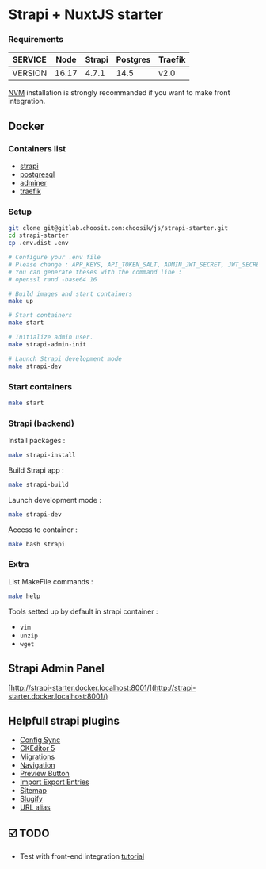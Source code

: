 # Strapi + NuxtJS starter

### Requirements

| SERVICE | Node | Strapi | Postgres | Traefik |
|---------|------|---------|------------|------------|
| VERSION | 16.17 | 4.7.1 | 14.5 | v2.0 |

[NVM](https://github.com/nvm-sh/nvm) installation is strongly recommanded if you want to make front integration.

## Docker

### Containers list

* [strapi](https://strapi.io/)
* [postgresql](https://www.postgresql.org/)
* [adminer](https://www.adminer.org/)
* [traefik](https://doc.traefik.io/traefik/)

### Setup

```bash
git clone git@gitlab.choosit.com:choosik/js/strapi-starter.git
cd strapi-starter
cp .env.dist .env

# Configure your .env file
# Please change : APP_KEYS, API_TOKEN_SALT, ADMIN_JWT_SECRET, JWT_SECRET
# You can generate theses with the command line : 
# openssl rand -base64 16

# Build images and start containers
make up

# Start containers
make start

# Initialize admin user.
make strapi-admin-init 

# Launch Strapi development mode
make strapi-dev
```

### Start containers

```bash
make start
```

### Strapi (backend)

Install packages :
```bash
make strapi-install
```

Build Strapi app :
```bash
make strapi-build
```

Launch development mode :
```bash
make strapi-dev
```

Access to container :
```bash
make bash strapi
```

### Extra

List MakeFile commands :
```bash
make help
```

Tools setted up by default in strapi container :
- `vim`
- `unzip`
- `wget`

## Strapi Admin Panel

[http://strapi-starter.docker.localhost:8001/](http://strapi-starter.docker.localhost:8001/)

## Helpfull strapi plugins

* [Config Sync](https://market.strapi.io/plugins/strapi-plugin-config-sync)
* [CKEditor 5](https://market.strapi.io/plugins/@_sh-strapi-plugin-ckeditor)
* [Migrations](https://market.strapi.io/plugins/strapi-plugin-migrations)
* [Navigation](https://market.strapi.io/plugins/strapi-plugin-navigation)
* [Preview Button](https://market.strapi.io/plugins/strapi-plugin-preview-button)
* [Import Export Entries](https://market.strapi.io/plugins/strapi-plugin-import-export-entries)
* [Sitemap](https://market.strapi.io/plugins/strapi-plugin-sitemap)
* [Slugify](https://market.strapi.io/plugins/strapi-plugin-slugify)
* [URL alias](https://market.strapi.io/plugins/@strapi-community-strapi-plugin-url-alias)

## :ballot_box_with_check: TODO

* Test with front-end integration [tutorial](https://strapi.io/blog/build-a-blog-using-nuxt-strapi-and-apollo)
